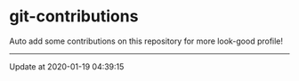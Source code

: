 # git-contributions

Auto add some contributions on this repository for more look-good profile!

---

Update at 2020-01-19 04:39:15
